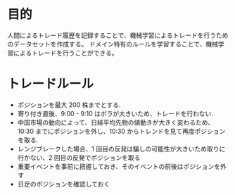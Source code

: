 # 目的

人間によるトレード履歴を記録することで、機械学習によるトレードを行うためのデータセットを作成する。
ドメイン特有のルールを学習することで、機械学習によるトレードを行うことができる。

# トレードルール

- ポジションを最大 200 株までとする.
- 寄り付き直後、9:00 - 9:10 はボラが大きいため、トレードを行わない.
- 中国市場の動向によって、日経平均先物の値動きが大きく変わるため、10:30 までにポジションを外し、10:30 からトレンドを見て再度ポジションを取る.
- レンジブレークした場合、1 回目の反発は騙しの可能性が大きいため取りに行かない、2 回目の反発でポジションを取る
- 重要イベントを事前に把握しておき、そのイベントの前後はポジションを外す
- 日足のポジションを確認しておく
